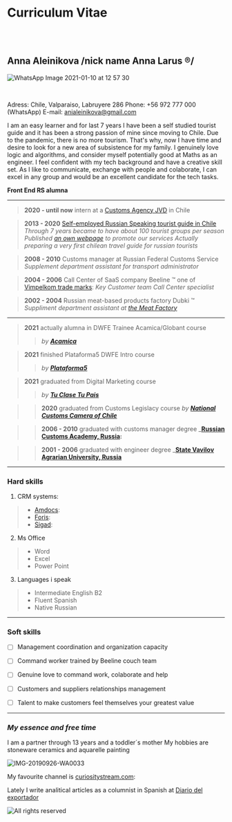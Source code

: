 Curriculum Vitae
============
<br/>

<br/>

**Anna Aleinikova** /nick name Anna Larus ®/
----------------------

![WhatsApp Image 2021-01-10 at 12 57 30](https://user-images.githubusercontent.com/77969817/106448007-f1205c80-6460-11eb-8c48-06d95d53d8ba.jpeg)

<br/>

 Adress: Chile, Valparaiso, Labruyere 286
 Phone: +56 972 777 000 (WhatsApp)
 E-mail: anialeinikova@gmail.com

I am an easy learner and for last 7 years I have been a self studied tourist guide and it has been a strong passion of mine since moving to Chile. Due to the pandemic, there is no more tourism. That's why, now I have time and desire to look for a new area of subsistence for my family. I genuinely love logic and algorithms, and consider myself potentially good at Maths as an engineer. I feel confident with my tech background and have a creative skill set. As I like to communicate, exchange with people and colaborate, I can excel in any group and would be an excellent candidate for the tech tasks.

**Front End RS alumna**
<br/>
**************************************************************
>**2020 - until now** intern at a [Customs Agency JVD](http://www.jvd.cl/) in Chile

>**2013 - 2020** [Self-employed Russian Speaking tourist guide in Chile](https://analeinikova.tourister.ru/responses)
_Through 7 years became to have about 100 tourist groups per season_
_Published [an own webpage](https://larus.travel/en) to promote our services_
_Actually preparing a very first chilean travel guide for russian tourists_

>**2008 - 2010** Customs  manager at Russian Federal Customs Service
_Supplement department assistant for transport administrator_

>**2004 - 2006** Call Center of SaaS company Beeline ™ one of [Vimpelkom trade marks][vk]:
_Key Customer team Call Center specialist_

>**2002 - 2004**  Russian meat-based products factory Dubki ™
_Suppliment department assistant at [the Meat Factory](https://dubki-rc.ru/ "Dubki webpage")_

***

>**2021** actually alumna in DWFE Trainee Acamica/Globant course
>>_by **[Acamica](https://www.acamica.com/)**_

>**2021** finished Plataforma5 DWFE Intro course
>>_by **[Plataforma5](https://plataforma5.la/)**_

>**2021** graduated from Digital Marketing course
>>_by **[Tu Clase Tu Pais](https://www.tuclase.cl/)**_

>>**2020** graduated from Customs Legislacy course
>>_by **[National Customs Camera of Chile](https://cadch.cl/)**_

>>**2006 - 2010**  graduated with customs manager degree
>>_**[Russian Customs Academy, Russia][rca]:**

>>**2001 - 2006**  graduated with engineer degree
>>_**[State Vavilov Agrarian University, Russia](http://en.sgau.ru/)**
***

### **Hard skills**

1. CRM systems:
>- [Amdocs][amd]:
>- [Foris][frs]:
>- [Sigad][sgd]:

2. Ms Office
>* Word
>* Excel
>* Power Point

3. Languages i speak
>- Intermediate English B2
>- Fluent Spanish
>- Native Russian
---

### **Soft skills**

- [ ]  Management coordination and organization capacity
- [ ]  Command worker trained by Beeline couch team
- [ ]  Genuine love to command work, colaborate and help
- [ ]  Customers and suppliers relationships management
- [ ]  Talent to make customers feel themselves your greatest value


---

### _**My essence and free time**_

I am a partner through 13 years and a toddler´s mother
My hobbies are stoneware ceramics and aquarelle painting

![IMG-20190926-WA0033](https://user-images.githubusercontent.com/77969817/106521540-235fa780-64bd-11eb-8b32-8135aea00ca3.jpg)

My favourite channel is 
[curiositystream.com][csc]:

Lately I write analitical articles as a columnist
in Spanish at [Diario del exportador](https://www.diariodelexportador.com/2021/01/mercado-de-pescado-en-rusia-las.html)

![All rights reserved](https://larus.travel/images/2020/07/larus6662.jpg "My own registered trademark Larus")

[amd]:https://www.amdocs.com/ "Amdocs webpage"
[frs]:http://sitronicsits.com/ "Foris sitronicsits webpage"
[sgd]:http://www.editrade.cl/ "Sigad Editrade webpage"
[rca]:http://rta.customs.ru/nrta/index.php?option=com_content&view=article&id=3032&Itemid=2675
[vk]:https://www.veon.com/ "Ex Vimpelkom LTD today a part of VEON®"
[csc]:https://curiositystream.com/ "Curiositystream channel"
